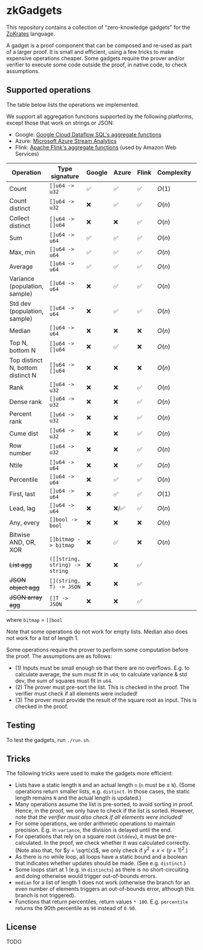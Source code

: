 # zkGadgets

This repository contains a collection of "zero-knowledge gadgets" for the [ZoKrates][zokrates] language.

A gadget is a proof component that can be composed and re-used as part of a larger proof. It is small and efficient, using a few tricks to make expensive operations cheaper. Some gadgets require the prover and/or verifier to execute some code outside the proof, in native code, to check assumptions.

## Supported operations

The table below lists the operations we implemented.

We support all aggregation functions supported by the following platforms, except those that work on strings or JSON:

- Google: [Google Cloud Dataflow SQL's aggregate functions](https://cloud.google.com/dataflow/docs/reference/sql/aggregate_functions)
- Azure: [Microsoft Azure Stream Analytics](https://learn.microsoft.com/en-us/stream-analytics-query/aggregate-functions-azure-stream-analytics)
- Flink: [Apache Flink's aggregate functions](https://nightlies.apache.org/flink/flink-docs-release-1.18/docs/dev/table/functions/systemfunctions/#aggregate-functions) (used by Amazon Web Services)

| Operation | Type signature | Google | Azure | Flink | Complexity | Assumptions |
| --------- | -------------- | ------ | ----- | ----- | ---------- | ----------- |
| Count                             | `[]u64 -> u32`                  | ✅ | ✅ | ✅ | $O(1)$ | |
| Count distinct                    | `[]u64 -> u32`                  | ❌ | ✅ | ✅ | $O(n)$ | (2) |
| Collect distinct                  | `[]u64 -> []u64`                | ❌ | ❌ | ✅ | $O(n)$ | (2) |
| Sum                               | `[]u64 -> u64`                  | ✅ | ✅ | ✅ | $O(n)$ | (1) |
| Max, min                          | `[]u64 -> u64`                  | ✅ | ✅ | ✅ | $O(n)$ | (2) |
| Average                           | `[]u64 -> u64`                  | ✅ | ✅ | ✅ | $O(n)$ | (1) |
| Variance (population, sample)     | `[]u64 -> u64`                  | ❌ | ✅ | ✅ | $O(n)$ | (1) |
| Std dev (population, sample)      | `[]u64 -> u64`                  | ❌ | ✅ | ✅ | $O(n)$ | (1) (3) |
| Median                            | `[]u64 -> u64`                  | ❌ | ❌ | ❌ | $O(n)$ | (2) |
| Top N, bottom N                   | `[]u64 -> []u64`                | ❌ | ✅ | ❌ | $O(n)$ | (2) |
| Top distinct N, bottom distinct N | `[]u64 -> []u64`                | ❌ | ❌ | ❌ | $O(n)$ | (2) |
| Rank                              | `[]u64 -> u32`                  | ❌ | ❌ | ✅ | $O(n)$ | (2) |
| Dense rank                        | `[]u64 -> u32`                  | ❌ | ❌ | ✅ | $O(n)$ | (2) |
| Percent rank                      | `[]u64 -> u32`                  | ❌ | ❌ | ✅ | $O(n)$ | (2) |
| Cume dist                         | `[]u64 -> u32`                  | ❌ | ❌ | ✅ | $O(n)$ | (2) |
| Row number                        | `[]u64 -> u32`                  | ❌ | ❌ | ✅ | $O(n)$ | (2) |
| Ntile                             | `[]u64 -> u64`                  | ❌ | ❌ | ✅ | $O(n)$ | (2) |
| Percentile                        | `[]u64 -> u64`                  | ❌ | ✅ | ✅ | $O(n)$ | (2) |
| First, last                       | `[]u64 -> u64`                  | ❌ | ✅ | ✅ | $O(1)$ | |
| Lead, lag                         | `[]u64 -> u64`                  | ❌ | ❌/✅ | ✅ | $O(n)$ | (2) |
| Any, every                        | `[]bool -> bool`                | ❌ | ❌ | ❌ | $O(n)$ | |
| Bitwise AND, OR, XOR              | `[]bitmap -> bitmap`            | ❌ | ✅ | ❌ | $O(n)$ | |
| ~~List agg~~                      | `([]string, string) -> string`  | ❌ | ❌ | ✅ |
| ~~JSON object agg~~               | `[](string, T) -> JSON`         | ❌ | ❌ | ✅ |
| ~~JSON array agg~~                | `[]T -> JSON`                   | ❌ | ❌ | ✅ |

where `bitmap` = `[]bool`

Note that some operations do not work for empty lists. Median also does not work for a list of length 1.

Some operations require the prover to perform some computation before the proof. The assumptions are as follows:

- (1) Inputs must be small enough so that there are no overflows. E.g. to calculate average, the sum must fit in `u64`; to calculate variance & std dev, the sum of squares must fit in `u64`.
- (2) The prover must pre-sort the list. This is checked in the proof. The verifier must check if all elements were included!
- (3) The prover must provide the result of the square root as input. This is checked in the proof.

## Testing

To test the gadgets, run `./run.sh`.

## Tricks

The following tricks were used to make the gadgets more efficient:

- Lists have a static length `N` and an actual length `n` (`n` must be ≤ `N`). (Some operations return smaller lists, e.g. `distinct`. In those cases, the static length remains `N` and the actual length is updated.)
- Many operations assume the list is pre-sorted, to avoid sorting in proof. Hence, in the proof, we only have to check if the list is sorted. However, note that *the verifier must also check if all elements were included!*
- For some operations, we order arithmetic operations to maintain precision. E.g. in `variance`, the division is delayed until the end.
- For operations that rely on a square root (`stddev`), it must be pre-calculated. In the proof, we check whether it was calculated correctly. (Note also that, for $y = \sqrt{x}$, we only check if $y^2 \leq x < (y+1)^2$.)
- As there is no while loop, all loops have a static bound and a boolean that indicates whether updates should be made. (See e.g. `distinct`.)
- Some loops start at 1 (e.g. in `distincts`) as there is no short-circuiting and doing otherwise would trigger out-of-bounds errors.
- `median` for a list of length 1 does not work (otherwise the branch for an even number of elements triggers an out-of-bounds error, although this branch is not triggered).
- Functions that return percentiles, return values `* 100`. E.g. `percentile` returns the 90th percentile as `90` instead of `0.90`.

## License

TODO

[zokrates]: https://zokrates.github.io/ "ZoKrates"
